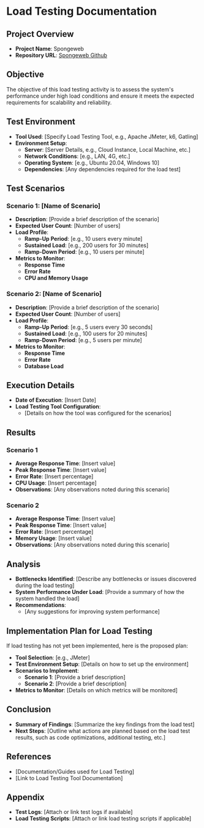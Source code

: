 # Load Testing Documentation

## Project Overview

- **Project Name**: Spongeweb
- **Repository URL**: [Spongeweb Github](https://github.com/Sylphiann/spongeweb)

## Objective

The objective of this load testing activity is to assess the system's performance under high load conditions and ensure it meets the expected requirements for scalability and reliability.

## Test Environment

- **Tool Used**: [Specify Load Testing Tool, e.g., Apache JMeter, k6, Gatling]
- **Environment Setup**:
  - **Server**: [Server Details, e.g., Cloud Instance, Local Machine, etc.]
  - **Network Conditions**: [e.g., LAN, 4G, etc.]
  - **Operating System**: [e.g., Ubuntu 20.04, Windows 10]
  - **Dependencies**: [Any dependencies required for the load test]

## Test Scenarios

### Scenario 1: [Name of Scenario]
- **Description**: [Provide a brief description of the scenario]
- **Expected User Count**: [Number of users]
- **Load Profile**:
  - **Ramp-Up Period**: [e.g., 10 users every minute]
  - **Sustained Load**: [e.g., 200 users for 30 minutes]
  - **Ramp-Down Period**: [e.g., 10 users per minute]
- **Metrics to Monitor**:
  - **Response Time**
  - **Error Rate**
  - **CPU and Memory Usage**

### Scenario 2: [Name of Scenario]
- **Description**: [Provide a brief description of the scenario]
- **Expected User Count**: [Number of users]
- **Load Profile**:
  - **Ramp-Up Period**: [e.g., 5 users every 30 seconds]
  - **Sustained Load**: [e.g., 100 users for 20 minutes]
  - **Ramp-Down Period**: [e.g., 5 users per minute]
- **Metrics to Monitor**:
  - **Response Time**
  - **Error Rate**
  - **Database Load**

## Execution Details

- **Date of Execution**: [Insert Date]
- **Load Testing Tool Configuration**:
  - [Details on how the tool was configured for the scenarios]

## Results

### Scenario 1
- **Average Response Time**: [Insert value]
- **Peak Response Time**: [Insert value]
- **Error Rate**: [Insert percentage]
- **CPU Usage**: [Insert percentage]
- **Observations**: [Any observations noted during this scenario]

### Scenario 2
- **Average Response Time**: [Insert value]
- **Peak Response Time**: [Insert value]
- **Error Rate**: [Insert percentage]
- **Memory Usage**: [Insert value]
- **Observations**: [Any observations noted during this scenario]

## Analysis

- **Bottlenecks Identified**: [Describe any bottlenecks or issues discovered during the load testing]
- **System Performance Under Load**: [Provide a summary of how the system handled the load]
- **Recommendations**:
  - [Any suggestions for improving system performance]

## Implementation Plan for Load Testing

If load testing has not yet been implemented, here is the proposed plan:
- **Tool Selection**: [e.g., JMeter]
- **Test Environment Setup**: [Details on how to set up the environment]
- **Scenarios to Implement**:
  - **Scenario 1**: [Provide a brief description]
  - **Scenario 2**: [Provide a brief description]
- **Metrics to Monitor**: [Details on which metrics will be monitored]

## Conclusion

- **Summary of Findings**: [Summarize the key findings from the load test]
- **Next Steps**: [Outline what actions are planned based on the load test results, such as code optimizations, additional testing, etc.]

## References

- [Documentation/Guides used for Load Testing]
- [Link to Load Testing Tool Documentation]

## Appendix

- **Test Logs**: [Attach or link test logs if available]
- **Load Testing Scripts**: [Attach or link load testing scripts if applicable]
